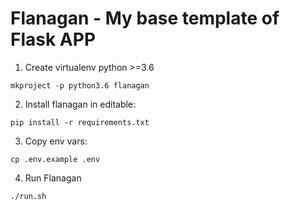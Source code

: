 # Flanagan - My base template of Flask APP

1. Create virtualenv python >=3.6
```
mkproject -p python3.6 flanagan
```

2. Install flanagan in editable:
```
pip install -r requirements.txt
```

3. Copy env vars:
```
cp .env.example .env
```

4. Run Flanagan
```
./run.sh
```
